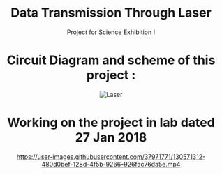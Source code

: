 <div align="center">

# Data Transmission Through Laser 
Project for Science Exhibition !


# Circuit Diagram and scheme of this project : 

![Laser](https://user-images.githubusercontent.com/37971771/130571134-8e9b1068-a9f7-4ee6-ba29-bcf6346205b1.jpg)

# Working on the project in lab dated 27 Jan 2018



https://user-images.githubusercontent.com/37971771/130571312-480d0bef-128d-4f5b-9266-926fac76da5e.mp4

